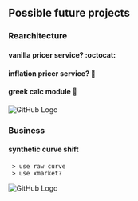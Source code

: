 ## Possible future projects
### Rearchitecture
   #### vanilla pricer service? :octocat:
   #### inflation pricer service? :camel:
   #### greek calc module :metal:

![GitHub Logo](https://cdn.pixabay.com/photo/2019/08/19/07/45/pets-4415649_1280.jpg)

### Business
#### synthetic curve shift
     > use raw curve
     > use xmarket?



![GitHub Logo](https://cdn.pixabay.com/photo/2015/04/20/13/43/person-731495_1280.jpg)

  
